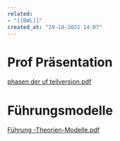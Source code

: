 ```yaml
---
related:
- "[[BWL]]"
created_at: "29-10-2022 14:07"
---
```



# Prof Präsentation

[phasen der uf teilversion.pdf](phasen_der_uf_teilversion.pdf)

# Führungsmodelle

[Führung -Theorien-Modelle.pdf](Fhrung_-Theorien-Modelle.pdf)